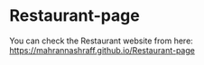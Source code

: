 # Restaurant-page
You can check the Restaurant website from here: https://mahrannashraff.github.io/Restaurant-page
